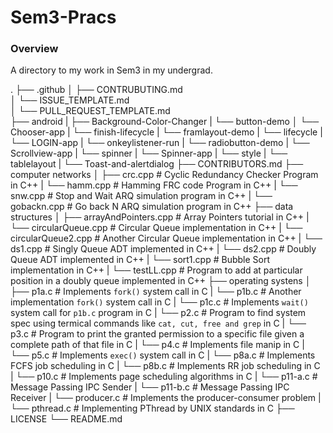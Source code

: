 # Sem3-Pracs
### Overview

A directory to my work in Sem3 in my undergrad. 

.
├── .github
│   ├── CONTRUBUTING.md       
│   └── ISSUE_TEMPLATE.md     
│   └── PULL_REQUEST_TEMPLATE.md     
├── android
|   ├── Background-Color-Changer
|   └── button-demo
│   └── Chooser-app
|   └── finish-lifecycle
|   └── framlayout-demo
|   └── lifecycle
|   └── LOGIN-app
|   └── onkeylistener-run
|   └── radiobutton-demo
|   └── Scrollview-app
|   └── spinner
|   └── Spinner-app
|   └── style
|   └── tablelayout
|   └── Toast-and-alertdialog
├── CONTRIBUTORS.md
├── computer networks
│   ├── crc.cpp                 # Cyclic Redundancy Checker Program in C++
|   └── hamm.cpp                # Hamming FRC code Program in C++
|   └── snw.cpp                 # Stop and Wait ARQ simulation program in C++
|   └── gobackn.cpp             # Go back N ARQ simulation program in C++
├── data structures
│   ├── arrayAndPointers.cpp    # Array Pointers tutorial in C++
|   └── circularQueue.cpp       # Circular Queue implementation in C++
|   └── circularQueue2.cpp      # Another Circular Queue implementation in C++
|   └── ds1.cpp                 # Singly Queue ADT implemented in C++
|   └── ds2.cpp                 # Doubly Queue ADT implemented in C++
|   └── sort1.cpp               # Bubble Sort implementation in C++
|   └── testLL.cpp              # Program to add at particular position in a doubly queue implemented in C++
├── operating systens
│   ├── p1a.c                   # Implements ```fork()``` system call in C
|   └── p1b.c                   # Another implementation ```fork()``` system call in C
|   └── p1c.c                   # Implements ```wait()``` system call for ```p1b.c``` program in C
|   └── p2.c                    # Program to find system spec using termical commands like ```cat, cut, free and grep``` in C
|   └── p3.c                    # Program to print the granted permission to a specific file given a complete path of that file in C
|   └── p4.c                    # Implements file manip in C
|   └── p5.c                    # Implements ```exec()``` system call in C
|   └── p8a.c                   # Implements FCFS job scheduling in C
|   └── p8b.c                   # Implements RR job scheduling in C
|   └── p10.c                   # Implements page scheduling algorithms in C
|   └── p11-a.c                 # Message Passing IPC Sender
|   └── p11-b.c                 # Message Passing IPC Receiver
|   └── producer.c              # Implements the producer-consumer problem
|   └── pthread.c               # Implementing PThread by UNIX standards in C
├── LICENSE
└── README.md
                
